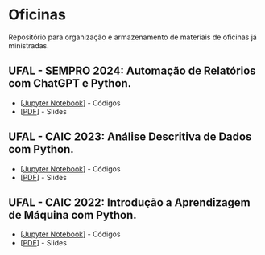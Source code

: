 # Oficinas
Repositório para organização e armazenamento de materiais de oficinas já ministradas.

## UFAL - SEMPRO 2024: Automação de Relatórios com ChatGPT e Python.
* [[Jupyter Notebook](https://github.com/GustavoHFMO/Oficinas/blob/main/SEMPRO%202024/Oficina%20-%20Automa%C3%A7%C3%A3o%20de%20relat%C3%B3rios%20com%20python.ipynb)] - Códigos
* [[PDF](https://github.com/GustavoHFMO/Oficinas/blob/main/SEMPRO%202024/Oficina%20-%20Automa%C3%A7%C3%A3o%20de%20Relat%C3%B3rios%20com%20IA%20e%20Python.pdf)] - Slides
  
## UFAL - CAIC 2023: Análise Descritiva de Dados com Python.
* [[Jupyter Notebook](https://github.com/GustavoHFMO/Oficinas/blob/main/Oficina_Análise_Descritiva_de_Dados_com_Python.ipynb)] - Códigos
* [[PDF](https://github.com/GustavoHFMO/Oficinas/blob/main/CAIC%202023/Oficina%20-%20Análise%20Descritiva%20de%20Dados%20com%20Python%20-%20CAIC%202023.pdf)] - Slides

## UFAL - CAIC 2022: Introdução a Aprendizagem de Máquina com Python.
* [[Jupyter Notebook](https://github.com/GustavoHFMO/Oficinas/blob/main/CAIC%202022/Oficina_DecisionTree.ipynb)] - Códigos
* [[PDF](https://github.com/GustavoHFMO/Oficinas/blob/main/CAIC%202022/Oficina%20-%20Introdução%20a%20Aprendizagem%20de%20Máquina%20com%20Python%20-%20CAIC%202022.pdf)] - Slides



